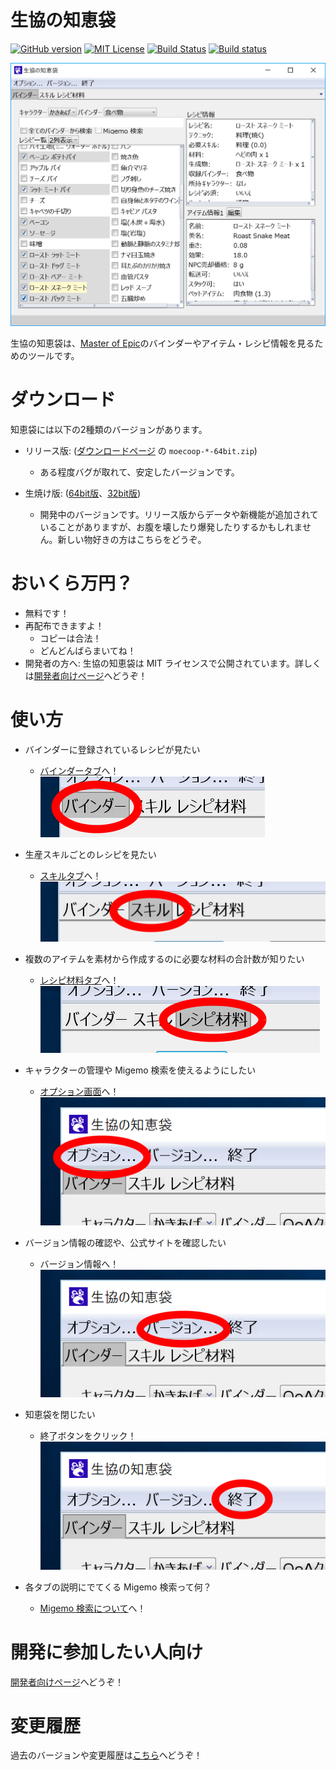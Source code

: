 # 生協の知恵袋

[![GitHub version](https://badge.fury.io/gh/coop-mojo%2Fmoecoop.svg)](https://badge.fury.io/gh/coop-mojo%2Fmoecoop)
[![MIT License](http://img.shields.io/badge/license-MIT-blue.svg?style=flat)](https://github.com/coop-mojo/moecoop/blob/master/LICENSE)
[![Build Status](https://travis-ci.org/coop-mojo/moecoop.svg?branch=master)](https://travis-ci.org/coop-mojo/moecoop)
[![Build status](https://ci.appveyor.com/api/projects/status/9lju6b2f0y411x2a/branch/master?svg=true)](https://ci.appveyor.com/project/coop-mojo/moecoop/branch/master)

![メイン画面](img/main.png)

生協の知恵袋は、[Master of Epic](http://moepic.com/top.php?mid=_)のバインダーやアイテム・レシピ情報を見るためのツールです。

# ダウンロード
知恵袋には以下の2種類のバージョンがあります。

- リリース版: ([ダウンロードページ](https://github.com/coop-mojo/moecoop/releases/latest) の `moecoop-*-64bit.zip`)
  - ある程度バグが取れて、安定したバージョンです。

- 生焼け版: ([64bit版](https://ci.appveyor.com/api/projects/coop-mojo/moecoop/artifacts/moecoop-trunk-64bit.zip?branch=master)、[32bit版](https://ci.appveyor.com/api/projects/coop-mojo/moecoop/artifacts/moecoop-trunk-32bit.zip?branch=master))
  - 開発中のバージョンです。リリース版からデータや新機能が追加されていることがありますが、お腹を壊したり爆発したりするかもしれません。新しい物好きの方はこちらをどうぞ。

# おいくら万円？
- 無料です！
- 再配布できますよ！
  - コピーは合法！
  - どんどんばらまいてね！
- 開発者の方へ: 生協の知恵袋は MIT ライセンスで公開されています。詳しくは[開発者向けページ](devel.md)へどうぞ！

# 使い方
- バインダーに登録されているレシピが見たい
  - [バインダータブ](binder.md)へ！
    ![タブ](img/select-binder.png)

- 生産スキルごとのレシピを見たい
  - [スキルタブ](skill.md)へ！
    ![タブ](img/select-skill.png)

- 複数のアイテムを素材から作成するのに必要な材料の合計数が知りたい
  - [レシピ材料タブ](material.md)へ！
    ![タブ](img/select-material.png)

- キャラクターの管理や Migemo 検索を使えるようにしたい
  - [オプション画面](option.md)へ！
    ![オプション](img/select-option.png)

- バージョン情報の確認や、公式サイトを確認したい
  - バージョン情報へ！
    ![オプション](img/select-version.png)

- 知恵袋を閉じたい
  - 終了ボタンをクリック！
    ![オプション](img/select-exit.png)

- 各タブの説明にでてくる Migemo 検索って何？
  - [Migemo 検索について](migemo.md)へ！

# 開発に参加したい人向け
[開発者向けページ](devel.md)へどうぞ！

# 変更履歴
過去のバージョンや変更履歴は[こちら](https://github.com/coop-mojo/moecoop/releases)へどうぞ！
